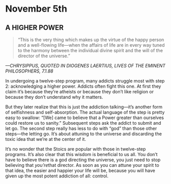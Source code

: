 # November 5th
## A HIGHER POWER

> “This is the very thing which makes up the virtue of the happy person and a well-flowing life—when the affairs of life are in every way tuned to the harmony between the individual divine spirit and the will of the director of the universe.”

*—CHRYSIPPUS, QUOTED IN DIOGENES LAERTIUS, LIVES OF THE EMINENT PHILOSOPHERS, 7.1.88*

In undergoing a twelve-step program, many addicts struggle most with step 2: acknowledging a higher power. Addicts often fight this one. At first they claim it’s because they’re atheists or because they don’t like religion or because they don’t understand why it matters.

But they later realize that this is just the addiction talking—it’s another form of selfishness and self-absorption. The actual language of the step is pretty easy to swallow: “[We] came to believe that a Power greater than ourselves could restore us to sanity.” Subsequent steps ask the addict to submit and let go. The second step really has less to do with “god” than those other steps—the letting go. It’s about attuning to the universe and discarding the toxic idea that we’re at the center of it.

It’s no wonder that the Stoics are popular with those in twelve-step programs. It’s also clear that this wisdom is beneficial to us all. You don’t have to believe there is a god directing the universe, you just need to stop believing that *you’re*that director. As soon as you can attune your spirit to that idea, the easier and happier your life will be, because you will have given up the most potent addiction of all: control.

